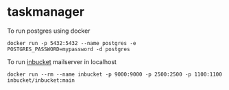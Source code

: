 # taskmanager


To run postgres using docker 
```
docker run -p 5432:5432 --name postgres -e POSTGRES_PASSWORD=mypassword -d postgres
```

To run [inbucket](https://github.com/inbucket/inbucket) mailserver in localhost
```
docker run --rm --name inbucket -p 9000:9000 -p 2500:2500 -p 1100:1100 inbucket/inbucket:main
```